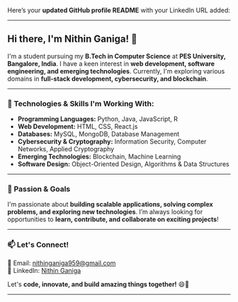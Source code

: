 Here’s your **updated GitHub profile README** with your LinkedIn URL added:  

---

## **Hi there, I'm Nithin Ganiga! 👋**  

I'm a student pursuing my **B.Tech in Computer Science** at **PES University, Bangalore, India**. I have a keen interest in **web development, software engineering, and emerging technologies**. Currently, I'm exploring various domains in **full-stack development, cybersecurity, and blockchain**.  

---

### **🌱 Technologies & Skills I'm Working With:**  
- **Programming Languages:** Python, Java, JavaScript, R  
- **Web Development:** HTML, CSS, React.js  
- **Databases:** MySQL, MongoDB, Database Management  
- **Cybersecurity & Cryptography:** Information Security, Computer Networks, Applied Cryptography  
- **Emerging Technologies:** Blockchain, Machine Learning  
- **Software Design:** Object-Oriented Design, Algorithms & Data Structures  

---

### **🚀 Passion & Goals**  
I'm passionate about **building scalable applications, solving complex problems, and exploring new technologies**. I’m always looking for opportunities to **learn, contribute, and collaborate on exciting projects**!  

---

### **📫 Let's Connect!**  
📧 Email: [nithinganiga959@gmail.com](mailto:nithinganiga959@gmail.com)  
💼 LinkedIn: [Nithin Ganiga](https://www.linkedin.com/in/nithin-ganiga-22249724a/)  

Let's **code, innovate, and build amazing things together!** 😄🚀  

---
